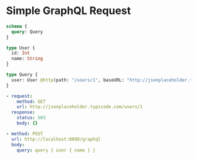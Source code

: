 # Simple GraphQL Request

```graphql @config
schema {
  query: Query
}

type User {
  id: Int
  name: String
}

type Query {
  user: User @http(path: "/users/1", baseURL: "http://jsonplaceholder.typicode.com")
}
```

```yml @mock
- request:
    method: GET
    url: http://jsonplaceholder.typicode.com/users/1
  response:
    status: 503
    body: {}
```

```yml @test
- method: POST
  url: http://localhost:8080/graphql
  body:
    query: query { user { name } }
```
